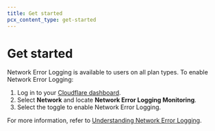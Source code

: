 ```yaml
---
title: Get started
pcx_content_type: get-started
---
```


# Get started

Network Error Logging is available to users on all plan types. To enable Network Error Logging:

1. Log in to your [Cloudflare dashboard](https://dash.cloudflare.com/).
2. Select **Network** and locate **Network Error Logging Monitoring**.
3. Select the toggle to enable Network Error Logging.

For more information, refer to [Understanding Network Error Logging](https://support.cloudflare.com/hc/en-us/articles/360050691831-Understanding-Network-Error-Logging).
